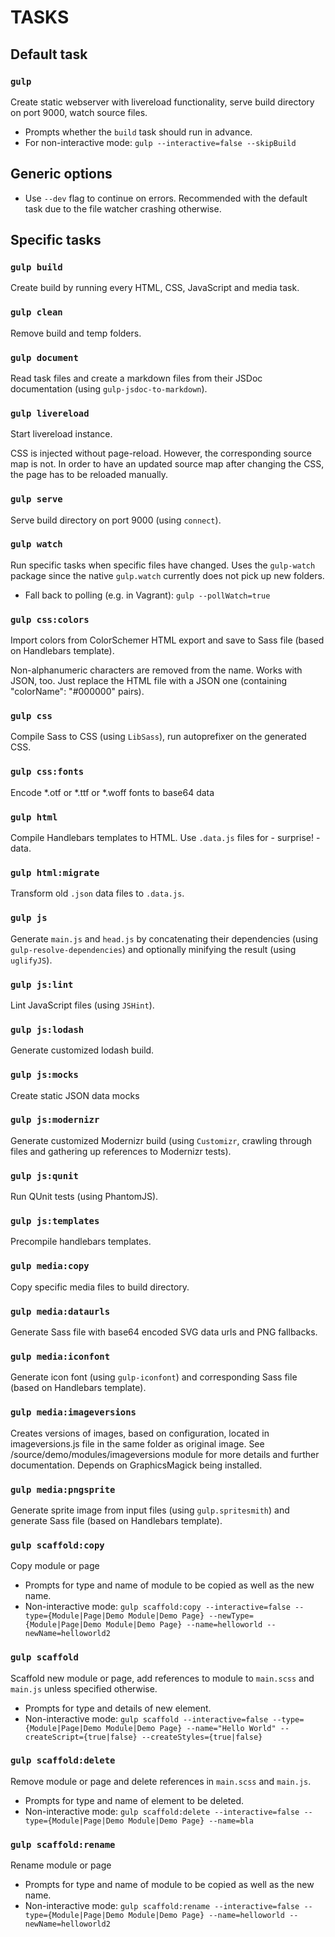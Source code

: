 # TASKS

## Default task

### `gulp`
Create static webserver with livereload functionality, serve build directory on port 9000, watch source files.

* Prompts whether the `build` task should run in advance.
* For non-interactive mode: `gulp --interactive=false --skipBuild`

## Generic options

* Use `--dev` flag to continue on errors. Recommended with the default task due to the file watcher crashing otherwise.

## Specific tasks

### `gulp build`
Create build by running every HTML, CSS, JavaScript and media task.

### `gulp clean`
Remove build and temp folders.

### `gulp document`
Read task files and create a markdown files from their JSDoc documentation (using `gulp-jsdoc-to-markdown`).

### `gulp livereload`
Start livereload instance.

CSS is injected without page-reload. However, the corresponding source map is not.
In order to have an updated source map after changing the CSS, the page has to be reloaded manually.

### `gulp serve`
Serve build directory on port 9000 (using `connect`).

### `gulp watch`
Run specific tasks when specific files have changed. Uses the `gulp-watch` package since the native `gulp.watch` currently does not pick up new folders.

* Fall back to polling (e.g. in Vagrant): `gulp --pollWatch=true`

### `gulp css:colors`
Import colors from ColorSchemer HTML export and save to Sass file (based on Handlebars template).

Non-alphanumeric characters are removed from the name.
Works with JSON, too. Just replace the HTML file with a JSON one (containing "colorName": "#000000" pairs).

### `gulp css`
Compile Sass to CSS (using `LibSass`), run autoprefixer on the generated CSS.

### `gulp css:fonts`
Encode *.otf or *.ttf or *.woff fonts to base64 data

### `gulp html`
Compile Handlebars templates to HTML. Use `.data.js` files for - surprise! - data.

### `gulp html:migrate`
Transform old `.json` data files to `.data.js`.

### `gulp js`
Generate `main.js` and `head.js` by concatenating their dependencies (using `gulp-resolve-dependencies`) and optionally minifying the result (using `uglifyJS`).

### `gulp js:lint`
Lint JavaScript files (using `JSHint`).

### `gulp js:lodash`
Generate customized lodash build.

### `gulp js:mocks`
Create static JSON data mocks

### `gulp js:modernizr`
Generate customized Modernizr build (using `Customizr`, crawling through files and gathering up references to Modernizr tests).

### `gulp js:qunit`
Run QUnit tests (using PhantomJS).

### `gulp js:templates`
Precompile handlebars templates.

### `gulp media:copy`
Copy specific media files to build directory.

### `gulp media:dataurls`
Generate Sass file with base64 encoded SVG data urls and PNG fallbacks.

### `gulp media:iconfont`
Generate icon font (using `gulp-iconfont`) and corresponding Sass file (based on Handlebars template).

### `gulp media:imageversions`
Creates versions of images, based on configuration, located in imageversions.js file in the same folder as original image. See /source/demo/modules/imageversions module for more details and further documentation.
Depends on GraphicsMagick being installed.

### `gulp media:pngsprite`
Generate sprite image from input files (using `gulp.spritesmith`) and generate Sass file (based on Handlebars template).

### `gulp scaffold:copy`
Copy module or page

* Prompts for type and name of module to be copied as well as the new name.
* Non-interactive mode: `gulp scaffold:copy --interactive=false --type={Module|Page|Demo Module|Demo Page} --newType={Module|Page|Demo Module|Demo Page} --name=helloworld --newName=helloworld2`

### `gulp scaffold`
Scaffold new module or page, add references to module to `main.scss` and `main.js` unless specified otherwise.

* Prompts for type and details of new element.
* Non-interactive mode: `gulp scaffold --interactive=false --type={Module|Page|Demo Module|Demo Page} --name="Hello World" --createScript={true|false} --createStyles={true|false}`

### `gulp scaffold:delete`
Remove module or page and delete references in `main.scss` and `main.js`.

* Prompts for type and name of element to be deleted.
* Non-interactive mode: `gulp scaffold:delete --interactive=false --type={Module|Page|Demo Module|Demo Page} --name=bla`

### `gulp scaffold:rename`
Rename module or page

* Prompts for type and name of module to be copied as well as the new name.
* Non-interactive mode: `gulp scaffold:rename --interactive=false --type={Module|Page|Demo Module|Demo Page} --name=helloworld --newName=helloworld2`

